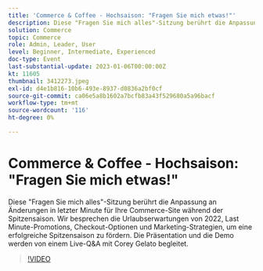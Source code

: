 ```yaml
---
title: 'Commerce & Coffee - Hochsaison: "Fragen Sie mich etwas!"'
description: Diese "Fragen Sie mich alles"-Sitzung berührt die Anpassung an Änderungen in letzter Minute für Ihre Commerce-Site während der Spitzensaison. Wir besprechen die Urlaubserwartungen von 2022, Last Minute-Promotions, Checkout-Optionen und Marketing-Strategien, um eine erfolgreiche Spitzensaison zu fördern. Die Präsentation und die Demo werden von einem Live-Q&A mit Corey Gelato begleitet.
solution: Commerce
topic: Commerce
role: Admin, Leader, User
level: Beginner, Intermediate, Experienced
doc-type: Event
last-substantial-update: 2023-01-06T00:00:00Z
kt: 11605
thumbnail: 3412273.jpeg
exl-id: d4e1b816-10b6-493e-8937-d0836a2bf0cf
source-git-commit: ca06e5a8b1602a7bcfb83a43f529680a5a96bacf
workflow-type: tm+mt
source-wordcount: '116'
ht-degree: 0%

---
```


# Commerce &amp; Coffee - Hochsaison: &quot;Fragen Sie mich etwas!&quot;

Diese &quot;Fragen Sie mich alles&quot;-Sitzung berührt die Anpassung an Änderungen in letzter Minute für Ihre Commerce-Site während der Spitzensaison. Wir besprechen die Urlaubserwartungen von 2022, Last Minute-Promotions, Checkout-Optionen und Marketing-Strategien, um eine erfolgreiche Spitzensaison zu fördern. Die Präsentation und die Demo werden von einem Live-Q&amp;A mit Corey Gelato begleitet.

>[!VIDEO](https://video.tv.adobe.com/v/3412273/?quality=12&learn=on)
